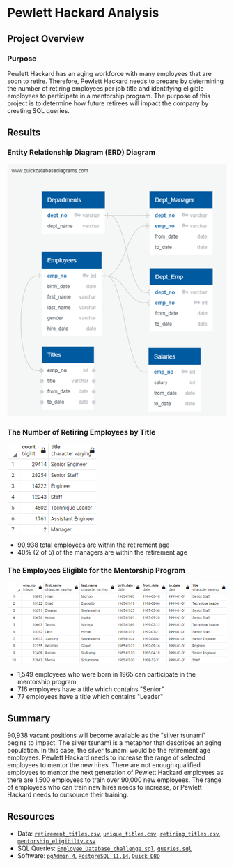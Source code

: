 # Pewlett Hackard Analysis

## Project Overview
### Purpose
Pewlett Hackard has an aging workforce with many employees that are soon to retire. Therefore, Pewlett Hackard needs to prepare by determining the number of retiring employees per job title and identifying eligible employees to participate in a mentorship program. The purpose of this project is to determine how future retirees will impact the company by creating SQL queries.

## Results
### Entity Relationship Diagram (ERD) Diagram
![Database Schema](https://github.com/matin-n/Pewlett-Hackard-Analysis/blob/main/EmployeeDB.png?raw=true)

### The Number of Retiring Employees by Title
![The Number of Retiring Employees by Title](https://github.com/matin-n/Pewlett-Hackard-Analysis/blob/main/Resources/retiring_titles.png?raw=true)

- 90,938 total employees are within the retirement age
- 40% (2 of 5) of the managers are within the retirement age

### The Employees Eligible for the Mentorship Program
![The Employees Eligible for the Mentorship Program](https://github.com/matin-n/Pewlett-Hackard-Analysis/blob/main/Resources/mentorship_eligibilty.png?raw=true)

- 1,549 employees who were born in 1965 can participate in the mentorship program
- 716 employees have a title which contains "Senior"
- 77 employees have a title which contains "Leader"

## Summary
90,938 vacant positions will become available as the "silver tsunami" begins to impact. The silver tsunami is a metaphor that describes an aging population. In this case, the silver tsunami would be the retirement age employees. Pewlett Hackard needs to increase the range of selected employees to mentor the new hires. There are not enough qualified employees to mentor the next generation of Pewlett Hackard employees as there are 1,500 employees to train over 90,000 new employees. The range of employees who can train new hires needs to increase, or Pewlett Hackard needs to outsource their training.

## Resources
- Data: [`retirement_titles.csv`](https://github.com/matin-n/Pewlett-Hackard-Analysis/blob/main/Data/retirement_titles.csv), [`unique_titles.csv`](https://github.com/matin-n/Pewlett-Hackard-Analysis/blob/main/Data/unique_titles.csv), [`retiring_titles.csv`](https://github.com/matin-n/Pewlett-Hackard-Analysis/blob/main/Data/retiring_titles), [`mentorship_eligibilty.csv`](https://github.com/matin-n/Pewlett-Hackard-Analysis/blob/main/Data/mentorship_eligibilty.csv)
- SQL Queries: [`Employee_Database_challenge.sql`](https://github.com/matin-n/Pewlett-Hackard-Analysis/blob/main/Queries/Employee_Database_challenge.sql), [`queries.sql`](https://github.com/matin-n/Pewlett-Hackard-Analysis/blob/main/Queries/queries.sql)
- Software: [`pgAdmin 4`](https://www.pgadmin.org/), [`PostgreSQL 11.14`](https://www.postgresql.org/), [`Quick DBD`](http://quickdatabasediagrams.com/)
